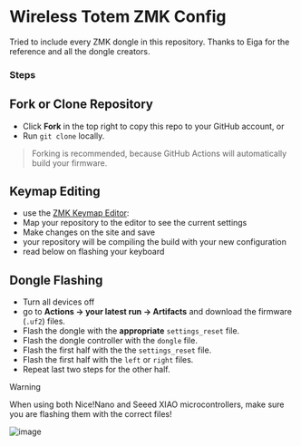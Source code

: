 <h1>Wireless Totem ZMK Config</h1>

Tried to include every ZMK dongle in this repository. Thanks to Eiga for the reference and all the dongle creators.


### Steps

## Fork or Clone Repository
   - Click **Fork** in the top right to copy this repo to your GitHub account, or
   - Run `git clone` locally.

   > Forking is recommended, because GitHub Actions will automatically build your firmware.

## Keymap Editing
   -  use the [ZMK Keymap Editor](https://nickcoutsos.github.io/keymap-editor/):
   - Map your repository to the editor to see the current settings
   - Make changes on the site and save
   - your repository will be compiling the build with your new configuration
   - read below on flashing your keyboard

## Dongle Flashing
   - Turn all devices off
   - go to **Actions → your latest run → Artifacts** and download the firmware (`.uf2`) files.
   - Flash the dongle with the **appropriate** `settings_reset` file.
   - Flash the dongle controller with the `dongle` file.
   - Flash the first half with the the `settings_reset` file.
   - Flash the first half with the `left` or `right` files.
   - Repeat last two steps for the other half.

> [!WARNING]  
> When using both Nice!Nano and Seeed XIAO microcontrollers, make sure you are flashing them with the correct files!


<img alt="image" src="https://github.com/user-attachments/assets/a28723b1-9afe-4b1d-aac8-1d9bbecff9cb" />

